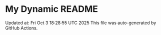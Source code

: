 # My Dynamic README
Updated at: Fri Oct  3 18:28:55 UTC 2025
This file was auto-generated by GitHub Actions.
